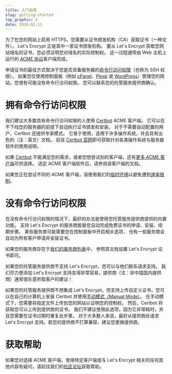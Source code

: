 ```yaml
---
title: 入门指南
slug: getting-started
top_graphic: 3
date: 2020-02-11
---
```


为了在您的网站上启用 HTTPS，您需要从证书颁发机构（CA）获取证书（一种文件）。 Let's Encrypt 正是其中一家证书颁发机构。 要从 Let's Encrypt 获取您网站域名的证书，您必须证明您对域名的实际控制权。 这一过程通常由 Web 主机上运行的 [ACME 协议](https://tools.ietf.org/html/rfc8555)客户端完成。

申请证书的最佳方式取决于您是否具备服务器的[命令行访问权限](https://en.wikipedia.org/wiki/Shell_account)（也称为 SSH 权限）。 如果您仅使用控制面板（例如 [cPanel](https://cpanel.net/)、[Plesk](https://www.plesk.com/) 或 [WordPress](https://wordpress.org/)）管理您的网站，您很有可能没有命令行访问权限。 您可以联系您的托管服务提供商确认。

# 拥有命令行访问权限

我们建议大多数具有命令行访问权限的人使用 [Certbot][] ACME 客户端。 它可以在不下线您的服务器的前提下自动执行证书颁发和安装。 对于不需要自动配置的用户，Certbot 还提供专家模式。 它易于使用，适用于许多操作系统，并且具有出色的（注：英文）文档。 前往 [Certbot 官网][Certbot]即可获取针对各类操作系统与服务器软件的使用说明。

如果 [Certbot][] 不能满足您的需求，或者您想尝试别的客户端，还有[更多 ACME 客户端](/docs/client-options)可供选择。  选定 ACME 客户端软件后，请参阅该客户端的文档。

如果您正在尝试不同的 ACME 客户端，请使用我们的[临时环境](/docs/staging-environment)以避免遭到[速率限制](/docs/rate-limits)。

# 没有命令行访问权限

在没有命令行访问权限的情况下，最好的办法是使用您托管服务提供商提供的内置功能。 支持 Let's Encrypt 的服务商能替您自动完成免费证书的申请、安装、续期步骤。 某些服务商可能需要您在控制面板中开启相关选项， 也有一些服务商会自动为所有客户申请并安装证书。

如果您的服务商存在于[我们的服务商列表](https://community.letsencrypt.org/t/web-hosting-who-support-lets-encrypt/6920)中， 参照其文档设置 Let's Encrypt 证书即可。

如果您的托管服务提供商不支持 Let's Encrypt，您可以与他们联系请求支持。 我们尽力使添加 Let's Encrypt 支持变得非常容易，提供商（注：非中国国内提供商）通常很乐意听取客户的建议！

如果您的托管服务提供商不想集成 Let's Encrypt，但支持上传自定义证书，您可以在自己的计算机上安装 Certbot 并使用[手动模式（Manual Mode）](https://certbot.eff.org/docs/using.html#manual)。 在手动模式下，您需要将指定文件上传到您的网站以证明您的控制权。 然后，Certbot 将获取您可以上传到提供商的证书。 我们不建议使用此选项，因为它非常耗时，并且您需要在证书过期时重复此步骤。 对于大多数人来说，最好从提供商处请求 Let's Encrypt 支持。若您的提供商不打算兼容，建议您更换提供商。

# 获取帮助

如果您对选择 ACME 客户端，使用特定客户端或与 Let's Encrypt 相关的任何其他内容有疑问，请前往我们的[社区论坛](https://community.letsencrypt.org/)获取帮助。

[Certbot]: https://certbot.eff.org/ "Certbot"

[Certbot]: https://certbot.eff.org/ "Certbot"
